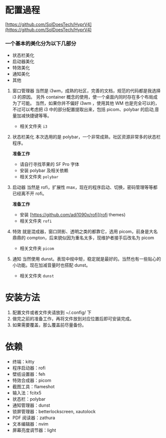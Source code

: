 # 配置過程

[https://github.com/SolDoesTech/HyprV4](https://github.com/SolDoesTech/HyprV4)

### 一个基本的美化分为以下几部分

- 状态栏美化
- 启动器美化
- 特效美化
- 通知美化
- 其他

1. 窗口管理器
   当然是 i3wm，成熟的社区，完善的文档，规范的代码都是我选择 i3 的原因。
   另外 container 概念的使用，使一个桌面内同时存在多个布局成为了可能。
   当然，如果你并不偏好 i3wm ，使用其他 WM 也是完全可以的，不过可以考虑把 i3 中的部分配置提取出来，包括 picom、polybar 的启动,音量加减快捷键等等。

   - 相关文件夹 `i3`

2. 状态栏美化
   本次选用的是 polybar，一个非常成熟，社区资源非常多的状态栏程序。

   **准备工作**

   - 请自行寻找苹果的 SF Pro 字体
   - 安装 polybar 及相关依赖
   - 相关文件夹 `polybar`

3. 启动器
   当然是 rofi，扩展性 max，现在的程序启动、切换，密码管理等等都已经离不开 rofi。

   **准备工作**

   - 安装 [https://github.com/adi1090x/rofi](rofi themes)
   - 相关文件夹 `rofi`

4. 特效
   就是混成器，窗口阴影、透明之类的都靠它，选用 picom，前身是大名鼎鼎的 compton，后来貌似因为重名太多，现维护者接手后改名为 picom

   - 相关文件夹 `picom`

5. 通知
   当然使用 dunst。表现中规中矩，稳定就是最好的。当然也有一些贴心的小功能。现在加减音量时也搭配 dunst。

   - 相关文件夹 `dunst`

# 安装方法

1. 配置文件或者文件夹请放到 ~/.config/ 下
2. 做完之前的准备工作，再将文件放到对应位置后即可安装完成。
3. 如果需要覆盖，那么覆盖前尽量备份。

# 依赖

- 终端：kitty
- 程序启动器：rofi
- 壁纸设置器：feh
- 特效合成器：picom
- 截图工具：flameshot
- 输入法：fcitx5
- 状态栏：polybar
- 通知管理器：dunst
- 锁屏管理器：betterlockscreen, xautolock
- PDF 阅读器：zathura
- 文本编辑器：nvim
- 屏幕亮度调节器：light
